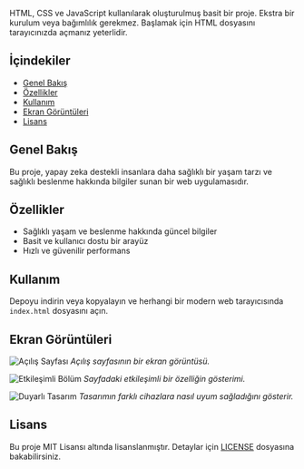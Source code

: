 HTML, CSS ve JavaScript kullanılarak oluşturulmuş basit bir proje. Ekstra bir kurulum veya bağımlılık gerekmez. Başlamak için HTML dosyasını tarayıcınızda açmanız yeterlidir.

## İçindekiler

- [Genel Bakış](#genel-bakış)
- [Özellikler](#özellikler)
- [Kullanım](#kullanım)
- [Ekran Görüntüleri](#ekran-görüntüleri)
- [Lisans](#lisans)

## Genel Bakış

Bu proje, yapay zeka destekli insanlara daha sağlıklı bir yaşam tarzı ve sağlıklı beslenme hakkında bilgiler sunan bir web uygulamasıdır.

## Özellikler

- Sağlıklı yaşam ve beslenme hakkında güncel bilgiler
- Basit ve kullanıcı dostu bir arayüz
- Hızlı ve güvenilir performans

## Kullanım

Depoyu indirin veya kopyalayın ve herhangi bir modern web tarayıcısında `index.html` dosyasını açın.

## Ekran Görüntüleri

![Açılış Sayfası](https://via.placeholder.com/800x400.png?text=A%C3%A7%C4%B1l%C4%B1%C5%9F+Sayfas%C4%B1)
*Açılış sayfasının bir ekran görüntüsü.*

![Etkileşimli Bölüm](https://via.placeholder.com/800x400.png?text=Etkile%C5%9Fimli+B%C3%B6l%C3%BCm)
*Sayfadaki etkileşimli bir özelliğin gösterimi.*

![Duyarlı Tasarım](https://via.placeholder.com/800x400.png?text=Duyarl%C4%B1+Tasar%C4%B1m)
*Tasarımın farklı cihazlara nasıl uyum sağladığını gösterir.*

## Lisans

Bu proje MIT Lisansı altında lisanslanmıştır. Detaylar için [LICENSE](LICENSE) dosyasına bakabilirsiniz.
